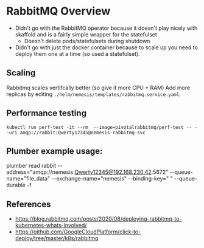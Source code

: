 # RabbitMQ Overview

* Didn't go with the RabbitMQ operator because it doesn't play nicely with skaffold and is a fairly simple wrapper for the statefulset
  * Doesn't delete pods/statefulsets during shutdown
* Didn't go with just the docker container because to scale up you need to deploy them one at a time (so used a statefulset).

## Scaling

Rabbitmq scales vertifcally better (so give it more CPU + RAM)
Add more replicas by editing `./helm/nemesis/templates/rabbitmq.service.yaml`.

## Performance testing

```
kubectl run perf-test -it --rm  --image=pivotalrabbitmq/perf-test -- --uri amqp://rabbit:Qwerty12345@nemesis-rabbitmq-svc
```

## Plumber example usage:

plumber read rabbit --address="amqp://nemesis:Qwerty12345@192.168.230.42:5672" --queue-name="file_data" --exchange-name="nemesis" --binding-key=" "  --queue-durable -f

## References

* https://blog.rabbitmq.com/posts/2020/08/deploying-rabbitmq-to-kubernetes-whats-involved/
* https://github.com/GoogleCloudPlatform/click-to-deploy/tree/master/k8s/rabbitmq